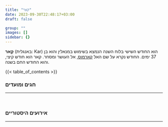 ```yaml
---
title: "קאר"
date: 2023-09-30T22:48:17+03:00
draft: false

group: ""
images: []
sidebar: {}
---
```

**קָאר** (באנגלית: Kar) הוא החודש השישי בלוח השנה הנמצא בשימוש במנאלין והוא בן 37 ימים. החודש נקרא על שם האל [קארמוס](../../../deities/karmos), אל העושר ומסחר. קאר הוא חודש קיצי, והוא החודש החם בשנה.

{{< table_of_contents >}}

### חגים ומועדים
---


&nbsp;

### אירועים היסטוריים
---